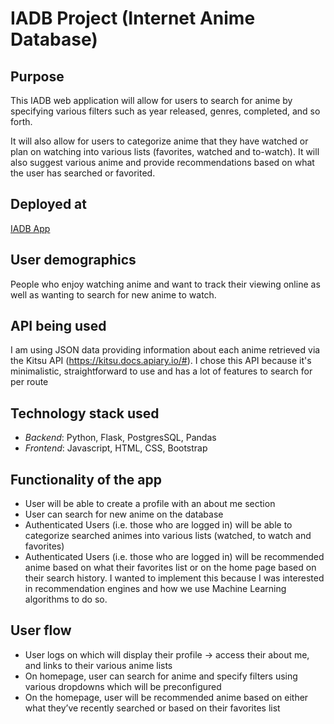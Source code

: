 # IADB Project (Internet Anime Database)

## Purpose
This IADB web application will allow for users to search for anime by specifying various filters such as year released, genres, completed, and so forth. 

It will also allow for users to categorize anime that they have watched or plan on watching into various lists (favorites, watched and to-watch). It will also suggest various anime and provide recommendations based on what the user has searched or favorited.

## Deployed at
[IADB App](https://iadb-app.herokuapp.com/)

## User demographics
People who enjoy watching anime and want to track their viewing online as well as wanting to search for new anime to watch.

## API being used
I am using JSON data providing information about each anime retrieved via the Kitsu API (https://kitsu.docs.apiary.io/#). I chose this API because it's minimalistic, straightforward to use and has a lot of features to search for per route

## Technology stack used
- *Backend*: Python, Flask, PostgresSQL, Pandas
- *Frontend*: Javascript, HTML, CSS, Bootstrap

## Functionality of the app
- User will be able to create a profile with an about me section
- User can search for new anime on the database
- Authenticated Users (i.e. those who are logged in) will be able to categorize searched animes into various lists (watched, to watch and favorites)
- Authenticated Users (i.e. those who are logged in) will be recommended anime based on what their favorites list or on the home page based on their search history. I wanted to implement this because I was interested in recommendation engines and how we use Machine Learning algorithms to do so.

## User flow
- User logs on which will display their profile -> access their about me, and links to their various anime lists
- On homepage, user can search for anime and specify filters using various dropdowns which will be preconfigured
- On the homepage, user will be recommended anime based on either what they’ve recently searched or based on their favorites list 

